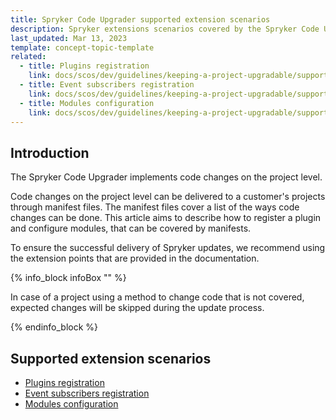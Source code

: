 ```yaml
---
title: Spryker Code Upgrader supported extension scenarios
description: Spryker extensions scenarios covered by the Spryker Code Upgrader
last_updated: Mar 13, 2023
template: concept-topic-template
related:
  - title: Plugins registration
    link: docs/scos/dev/guidelines/keeping-a-project-upgradable/supported-extension-scenarios/event-subscribers-registration.html
  - title: Event subscribers registration
    link: docs/scos/dev/guidelines/keeping-a-project-upgradable/supported-extension-scenarios/event-subscribers-registration.html
  - title: Modules configuration
    link: docs/scos/dev/guidelines/keeping-a-project-upgradable/supported-extension-scenarios/modules-configuration.html
---
```


## Introduction

The Spryker Code Upgrader implements code changes on the project level.

Code changes on the project level can be delivered to a customer's projects through manifest files.
The manifest files cover a list of the ways code changes can be done.
This article aims to describe how to register a plugin and configure modules, that can be covered by manifests.

To ensure the successful delivery of Spryker updates, we recommend using the extension points that are provided in the documentation.

{% info_block infoBox "" %}

In case of a project using a method to change code that is not covered, expected changes will be skipped during the update process.

{% endinfo_block %}

## Supported extension scenarios

* [Plugins registration](docs/scos/dev/guidelines/keeping-a-project-upgradable/supported-extension-scenarios/event-subscribers-registration.html)
* [Event subscribers registration](docs/scos/dev/guidelines/keeping-a-project-upgradable/supported-extension-scenarios/event-subscribers-registration.html)
* [Modules configuration](docs/scos/dev/guidelines/keeping-a-project-upgradable/supported-extension-scenarios/modules-configuration.html)
